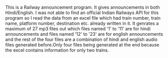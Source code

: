 This is a Railway announcement program. It gives announcements in both Hindi/English.
I was not able to find an official Indian Railways API for this program so I read the data from an excel file which had train number, train name, platform number, destination etc. already written in it. It genrates a maximum of 27 mp3 files out which files named '1' to '11' are for hindi announcements and files named '12' to '23' are for english announcements and the rest of the four files are a combination of hindi and english audio files generated before.Only four files being generated at the end because the excel contains information for only two trains.